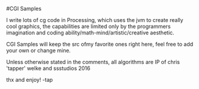 #CGI Samples

I write lots of cg code in Processing, which uses the jvm to create really cool graphics, the capabilities are limited only by the programmers imagination and coding ability/math-mind/artistic/creative aesthetic.

CGI Samples will keep the src ofmy favorite ones right here, feel free to add your own or change mine.

Unless otherwise stated in the comments, all algorithms are IP of chris 'tapper' welke and ssstudios 2016

thx and enjoy! -tap
